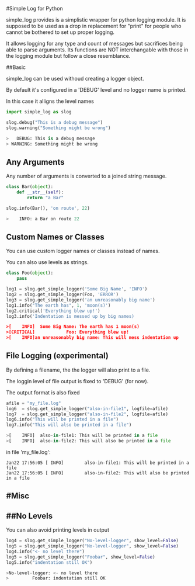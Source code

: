 #Simple Log for Python

simple_log provides is a simplistic wrapper for python logging module.
It is supposed to be used as a drop in replacement for "print" for people who cannot 
be bothered to set up proper logging. 

It allows logging for any type and count of messages but sacrifices being able to parse arguments.
Its functions are NOT interchangable with those in the logging module but follow a close resemblance.


##Basic

simple_log can be used withoud creating a logger object.

By default it's configured in a 'DEBUG' level and no logger name is printed.

In this case it alligns the level names

```python
import simple_log as slog

slog.debug("This is a debug message")
slog.warning("Something might be wrong")

>   DEBUG: This is a debug message
> WARNING: Something might be wrong
```

Any Arguments
--------------
Any number of arguments is converted to a joined string message.
```python
class Bar(object):
    def __str__(self):
        return "a Bar"

slog.info(Bar(), 'on route', 22)

>    INFO: a Bar on route 22
```

Custom Names or Classes
-----------------------
You can use custom logger names or classes instead of names.

You can also use levels as strings.

```python
class Foo(object):
    pass

log1 = slog.get_simple_logger('Some Big Name', 'INFO')
log2 = slog.get_simple_logger(Foo, 'ERROR')
log3 = slog.get_simple_logger('an unreasonably big name')
log1.info("The earth has", 1, 'moon(s)')
log2.critical('Everything blew up!')
log3.info('Indentation is messed up by big names)

>[    INFO]  Some Big Name: The earth has 1 moon(s)
>[CRITICAL]            Foo: Everything blew up!
>[    INFO]an unreasonably big name: This will mess indentation up
```

File Logging (experimental)
-------------------
By defining a filename, the the logger will also print to a file.

The loggin level of file output is fixed to 'DEBUG' (for now).

The output format is also fixed

```python
afile = "my_file.log"
log6  = slog.get_simple_logger("also-in-file1", logfile=afile)
log7  = slog.get_simple_logger("also-in-file2", logfile=afile)
log6.info("This will be printed in a file")
log7.info("This will also be printed in a file")

>[    INFO]  also-in-file1: This will be printed in a file
>[    INFO]  also-in-file2: This will also be printed in a file

```
in file 'my_file.log':
```
Jan22 17:56:05 [ INFO]        also-in-file1: This will be printed in a file
Jan22 17:56:05 [ INFO]        also-in-file2: This will also be printed in a file
```

#Misc
-----
##No Levels
-----------
You can also avoid printing levels in output

```python
log4 = slog.get_simple_logger("No-level-logger", show_level=False)
log5 = slog.get_simple_logger("No-level-logger", show_level=False)
log4.info("<- no level there")
log5 = slog.get_simple_logger("Foobar", show_level=False)
log5.info("indentation still OK")

>No-level-logger: <- no level there
>         Foobar: indentation still OK
```

